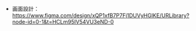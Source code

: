 - 画面設計：https://www.figma.com/design/xQP1xfB7P7Fj1DUVyHGlKE/URLibrary?node-id=0-1&t=HCLm95IV54VU3eND-0
